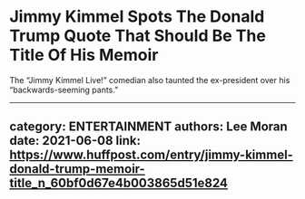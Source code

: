# Jimmy Kimmel Spots The Donald Trump Quote That Should Be The Title Of His Memoir

The “Jimmy Kimmel Live!” comedian also taunted the ex-president over his “backwards-seeming pants."

---
category: ENTERTAINMENT
authors: Lee Moran
date: 2021-06-08
link: https://www.huffpost.com/entry/jimmy-kimmel-donald-trump-memoir-title_n_60bf0d67e4b003865d51e824
---

